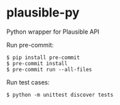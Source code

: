 # plausible-py

Python wrapper for Plausible API


Run pre-commit:

```
$ pip install pre-commit
$ pre-commit install
$ pre-commit run --all-files
```

Run test cases:

```
$ python -m unittest discover tests
```

